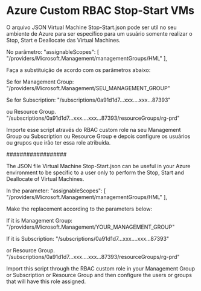 # Azure Custom RBAC Stop-Start VMs

O arquivo JSON Virtual Machine Stop-Start.json pode ser util no seu ambiente de Azure para ser específico para um usuário somente realizar o Stop, Start e Deallocate das Virtual Machines.

No parâmetro: "assignableScopes": [
            "/providers/Microsoft.Management/managementGroups/HML"
        ],

Faça a substituição de acordo com os parâmetros abaixo:

Se for Management Group:
"/providers/Microsoft.Management/SEU_MANAGEMENT_GROUP"

Se for Subscription:
"/subscriptions/0a91d1d7...xxx....xxx...87393"

ou Resource Group.
"/subscriptions/0a91d1d7...xxx....xxx...87393/resourceGroups/rg-prd"

Importe esse script através do RBAC custom role na seu Management Group ou Subscription ou Resource Group e depois configure os usuários ou grupos que irão ter essa role atribuída.

##################

The JSON file Virtual Machine Stop-Start.json can be useful in your Azure environment to be specific to a user only to perform the Stop, Start and Deallocate of Virtual Machines.

In the parameter: "assignableScopes": [
"/providers/Microsoft.Management/managementGroups/HML"
],

Make the replacement according to the parameters below:

If it is Management Group:
"/providers/Microsoft.Management/YOUR_MANAGEMENT_GROUP"

If it is Subscription:
"/subscriptions/0a91d1d7...xxx....xxx...87393"

or Resource Group.
"/subscriptions/0a91d1d7...xxx....xxx...87393/resourceGroups/rg-prd"

Import this script through the RBAC custom role in your Management Group or Subscription or Resource Group and then configure the users or groups that will have this role assigned.
